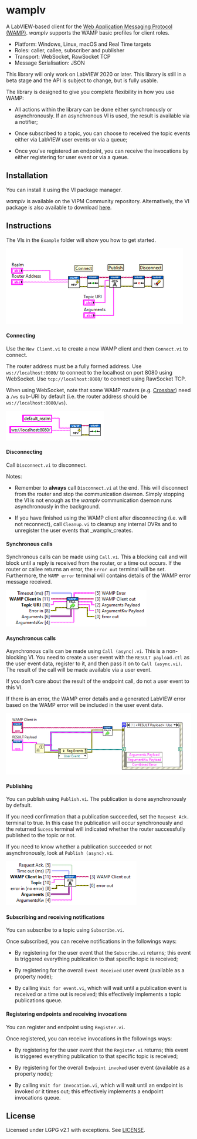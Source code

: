 # wamplv

A LabVIEW-based client for the [Web Application Messaging Protocol
(WAMP)](https://wamp-proto.org/). _wamplv_ supports the WAMP basic
profiles for client roles.

*   Platform: Windows, Linux, macOS and Real Time targets
*   Roles: caller, callee, subscriber and publisher
*   Transport: WebSocket, RawSocket TCP
*   Message Serialisation: JSON

This library will only work on LabVIEW 2020 or later. This library is
still in a beta stage and the API is subject to change, but is fully
usable.

The library is designed to give you complete flexibility in how you use
WAMP:

 * All actions within the library can be done either synchronously or
   asynchronously. If an asynchronous VI is used, the result is
   available via a notifier;

 * Once subscribed to a topic, you can choose to received the topic
   events either via LabVIEW user events or via a queue;

 * Once you've registered an endpoint, you can receive the invocations
   by either registering for user event or via a queue.

## Installation

You can install it using the VI package manager.

_wamplv_ is available on the VIPM Community repository. Alternatively,
the VI package is also available to download
[here](https://github.com/samangh/wamplv/releases).

## Instructions

 The VIs in the `Example` folder will show you how to get started.

![Example](images/example.png)

#### Connecting

Use the `New Client.vi` to create a new WAMP client and then
`Connect.vi` to connect.

The router address must be a fully formed address. Use
`ws://localhost:8080/` to connect to the localhost on port 8080 using
WebSocket. Use `tcp://localhost:8080/` to connect using RawSocket TCP.

When using WebSocket, note that some WAMP routers
(e.g. [Crossbar](https://crossbar.io/)) need a `/ws` sub-URI by default
(i.e. the router address should be `ws://localhost:8080/ws`).

![Connecting](images/connecting.png)

#### Disconnecting

Call `Disconnect.vi` to disconnect.

Notes:

 *  Remember to **always** call `Disconnect.vi` at the end. This will
    disconnect from the router and stop the communication daemon. Simply
    stopping the VI is not enough as the _wamplv_ communication daemon
    runs asynchronously in the background.

 *  If you have finished using the WAMP client after disconnecting
    (i.e. will not reconnect), call `Cleanup.vi` to cleanup any internal
    DVRs and to unregister the user events that _wamplv_creates.

#### Synchronous calls

Synchronous calls can be made using `Call.vi`. This a blocking call and
will block until a reply is received from the router, or a time out
occurs. If the router or callee returns an error, the `Error out`
terminal will be set. Furthermore, the `WAMP error` terminal will
contains details of the WAMP error message received.

![Calling synchronously](images/call.png)

#### Asynchronous calls

Asynchronous calls can be made using `Call (async).vi`. This is a
non-blocking VI. You need to create a user event with the `RESULT
payload.ctl` as the user event data, register to it, and then pass it on
to `Call (async.vi)`. The result of the call will be made available via
a user event.

If you don't care about the result of the endpoint call, do not a user
event to this VI.

If there is an error, the WAMP error details and a generated LabVIEW
error based on the WAMP error will be included in the user event data.

![Calling asynchronously](images/async-call.PNG)

#### Publishing

You can publish using `Publish.vi`. The publication is done
asynchronously by default.

If you need confirmation that a publication succeeded, set the `Request
Ack.` terminal to true. In this case the publication will occur
synchronously and the returned `Sucess` terminal will indicated whether
the router successfully published to the topic or not.

If you need to know whether a publication succeeded or not
asynchronously, look at `Publish (async).vi`.

![Calling asynchronously](images/publish.png)

#### Subscribing and receiving notifications

You can subscribe to a topic using `Subscribe.vi`.

Once subscribed, you can receive notifications in the followings ways:

 * By registering for the user event that the `Subscribe.vi` returns;
   this event is triggered everything publication to that specific topic
   is received;

 * By registering for the overall `Event Received` user event (available
   as a property node);

 * By calling `Wait for event.vi`, which will wait until a publication
   event is received or a time out is received; this effectively
   implements a topic publications queue.

#### Registering endpoints and receiving invocations

You can register and endpoint using `Register.vi`.

Once registered, you can receive invocations in the followings ways:

 * By registering for the user event that the `Register.vi` returns;
   this event is triggered everything publication to that specific topic
   is received;

 * By registering for the overall `Endpoint invoked` user event
   (available as a property node);

 * By calling `Wait for Invocation.vi`, which will wait until an
   endpoint is invoked or it times out; this effectively implements a
   endpoint invocations queue.

## License

Licensed under LGPG v2.1 with exceptions. See [LICENSE](LICENSE).
